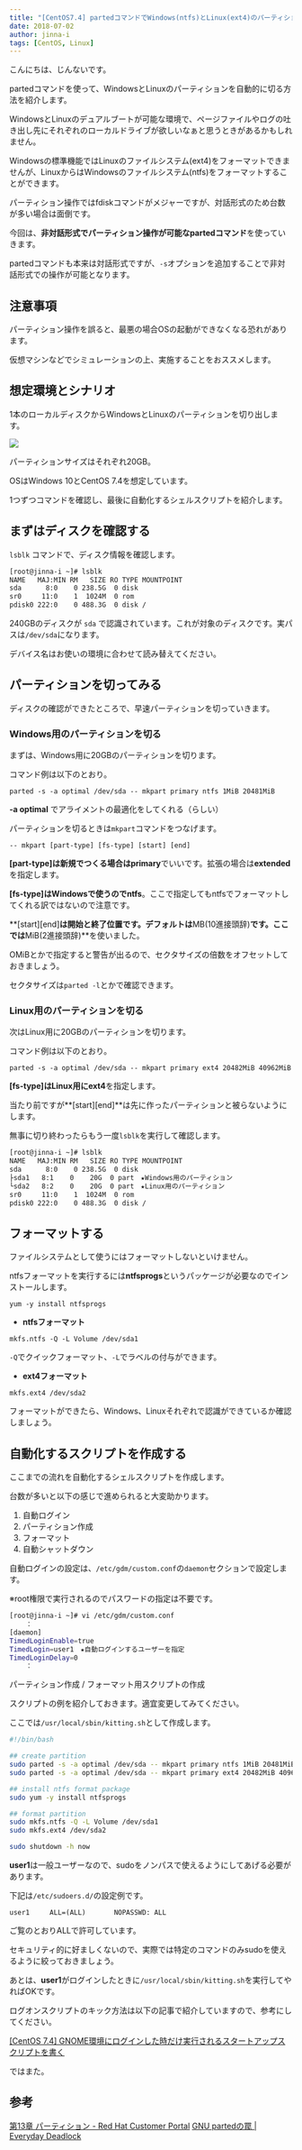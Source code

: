 ```yaml
---
title: "[CentOS7.4] partedコマンドでWindows(ntfs)とLinux(ext4)のパーティションを自動で作成する"
date: 2018-07-02
author: jinna-i
tags: [CentOS, Linux]
---
```


こんにちは、じんないです。

partedコマンドを使って、WindowsとLinuxのパーティションを自動的に切る方法を紹介します。

WindowsとLinuxのデュアルブートが可能な環境で、ページファイルやログの吐き出し先にそれぞれのローカルドライブが欲しいなぁと思うときがあるかもしれません。

Windowsの標準機能ではLinuxのファイルシステム(ext4)をフォーマットできませんが、LinuxからはWindowsのファイルシステム(ntfs)をフォーマットすることができます。

パーティション操作ではfdiskコマンドがメジャーですが、対話形式のため台数が多い場合は面倒です。

今回は、**非対話形式でパーティション操作が可能なpartedコマンド**を使っていきます。

partedコマンドも本来は対話形式ですが、`-s`オプションを追加することで非対話形式での操作が可能となります。


## 注意事項

パーティション操作を誤ると、最悪の場合OSの起動ができなくなる恐れがあります。

仮想マシンなどでシミュレーションの上、実施することをおススメします。

## 想定環境とシナリオ

1本のローカルディスクからWindowsとLinuxのパーティションを切り出します。

![](images/automatically-create-windows-and-linux-partitions-with-parted-command-1.png)

パーティションサイズはそれぞれ20GB。

OSはWindows 10とCentOS 7.4を想定しています。

1つずつコマンドを確認し、最後に自動化するシェルスクリプトを紹介します。

## まずはディスクを確認する

`lsblk` コマンドで、ディスク情報を確認します。

``` bash
[root@jinna-i ~]# lsblk
NAME   MAJ:MIN RM   SIZE RO TYPE MOUNTPOINT
sda      8:0    0 238.5G  0 disk
sr0     11:0    1  1024M  0 rom
pdisk0 222:0    0 488.3G  0 disk /

```

240GBのディスクが `sda` で認識されています。これが対象のディスクです。実パスは`/dev/sda`になります。

デバイス名はお使いの環境に合わせて読み替えてください。

## パーティションを切ってみる

ディスクの確認ができたところで、早速パーティションを切っていきます。

### Windows用のパーティションを切る

まずは、Windows用に20GBのパーティションを切ります。

コマンド例は以下のとおり。

`parted -s -a optimal /dev/sda -- mkpart primary ntfs 1MiB 20481MiB`

**-a optimal** でアライメントの最適化をしてくれる（らしい）

パーティションを切るときは`mkpart`コマンドをつなげます。

`-- mkpart [part-type] [fs-type] [start] [end]`

**[part-type]**は新規でつくる場合は**primary**でいいです。拡張の場合は**extended**を指定します。

**[fs-type]**はWindowsで使うので**ntfs**。ここで指定してもntfsでフォーマットしてくれる訳ではないので注意です。

**[start][end]**は開始と終了位置です。デフォルトは**MB(10進接頭辞)**です。ここでは**MiB(2進接頭辞)**を使いました。

OMiBとかで指定すると警告が出るので、セクタサイズの倍数をオフセットしておきましょう。

セクタサイズは`parted -l`とかで確認できます。

### Linux用のパーティションを切る

次はLinux用に20GBのパーティションを切ります。

コマンド例は以下のとおり。

`parted -s -a optimal /dev/sda -- mkpart primary ext4 20482MiB 40962MiB`

**[fs-type]**はLinux用に**ext4**を指定します。

当たり前ですが**[start][end]**は先に作ったパーティションと被らないようにします。

無事に切り終わったらもう一度`lsblk`を実行して確認します。

``` bash
[root@jinna-i ~]# lsblk
NAME   MAJ:MIN RM   SIZE RO TYPE MOUNTPOINT
sda      8:0    0 238.5G  0 disk
├sda1   8:1    0    20G  0 part　★Windows用のパーティション
└sda2   8:2    0    20G  0 part　★Linux用のパーティション
sr0     11:0    1  1024M  0 rom
pdisk0 222:0    0 488.3G  0 disk /
```
## フォーマットする

ファイルシステムとして使うにはフォーマットしないといけません。

ntfsフォーマットを実行するには**ntfsprogs**というパッケージが必要なのでインストールします。

`yum -y install ntfsprogs`

* **ntfsフォーマット**

`mkfs.ntfs -Q -L Volume /dev/sda1`

`-Q`でクイックフォーマット、`-L`でラベルの付与ができます。

* **ext4フォーマット**

`mkfs.ext4 /dev/sda2`

フォーマットができたら、Windows、Linuxそれぞれで認識ができているか確認しましょう。


## 自動化するスクリプトを作成する

ここまでの流れを自動化するシェルスクリプトを作成します。

台数が多いと以下の感じで進められると大変助かります。

1. 自動ログイン
2. パーティション作成
3. フォーマット
4. 自動シャットダウン

自動ログインの設定は、`/etc/gdm/custom.conf`の`daemon`セクションで設定します。

※root権限で実行されるのでパスワードの指定は不要です。

``` bash
[root@jinna-i ~]# vi /etc/gdm/custom.conf
	：
[daemon]
TimedLoginEnable=true
TimedLogin=user1　★自動ログインするユーザーを指定　
TimedLoginDelay=0
	：
```

パーティション作成 / フォーマット用スクリプトの作成

スクリプトの例を紹介しておきます。適宜変更してみてください。

ここでは`/usr/local/sbin/kitting.sh`として作成します。

``` bash
#!/bin/bash

## create partition
sudo parted -s -a optimal /dev/sda -- mkpart primary ntfs 1MiB 20481MiB
sudo parted -s -a optimal /dev/sda -- mkpart primary ext4 20482MiB 40962MiB

## install ntfs format package
sudo yum -y install ntfsprogs

## format partition
sudo mkfs.ntfs -Q -L Volume /dev/sda1
sudo mkfs.ext4 /dev/sda2

sudo shutdown -h now
```

**user1**は一般ユーザーなので、sudoをノンパスで使えるようにしてあげる必要があります。

下記は`/etc/sudoers.d/`の設定例です。

```
user1     ALL=(ALL)       NOPASSWD: ALL
```
ご覧のとおりALLで許可しています。

セキュリティ的に好ましくないので、実際では特定のコマンドのみsudoを使えるように絞っておきましょう。

あとは、**user1**がログインしたときに`/usr/local/sbin/kitting.sh`を実行してやればOKです。

ログオンスクリプトのキック方法は以下の記事で紹介していますので、参考にしてください。

[\[CentOS 7.4\] GNOME環境にログインした時だけ実行されるスタートアップスクリプトを書く](https://mseeeen.msen.jp/centos74-gnome-startup-script/)

ではまた。

## 参考
[第13章 パーティション - Red Hat Customer Portal](https://access.redhat.com/documentation/ja-jp/red_hat_enterprise_linux/6/html/storage_administration_guide/ch-partitions)
[GNU partedの罠 | Everyday Deadlock](https://hayamiz.com/technology/2013/01/30/gnu-parted/)